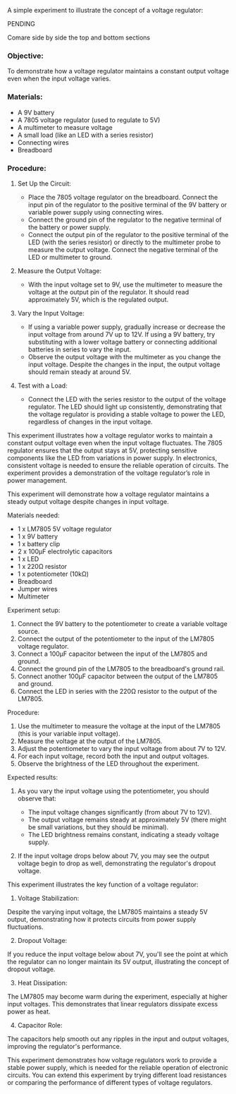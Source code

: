 
A simple experiment to illustrate the concept of a voltage regulator:

PENDING

Comare side by side the top and bottom sections

### Objective:

To demonstrate how a voltage regulator maintains a constant output voltage even when the input voltage varies.

### Materials:

- A 9V battery
- A 7805 voltage regulator (used to regulate to 5V)
- A multimeter to measure voltage
- A small load (like an LED with a series resistor)
- Connecting wires
- Breadboard

### Procedure:

1. Set Up the Circuit:

   - Place the 7805 voltage regulator on the breadboard. Connect the input pin of the regulator to the positive terminal of the 9V battery or variable power supply using connecting wires.
   - Connect the ground pin of the regulator to the negative terminal of the battery or power supply.
   - Connect the output pin of the regulator to the positive terminal of the LED (with the series resistor) or directly to the multimeter probe to measure the output voltage. Connect the negative terminal of the LED or multimeter to ground.

2. Measure the Output Voltage:

   - With the input voltage set to 9V, use the multimeter to measure the voltage at the output pin of the regulator. It should read approximately 5V, which is the regulated output.

3. Vary the Input Voltage:

   - If using a variable power supply, gradually increase or decrease the input voltage from around 7V up to 12V. If using a 9V battery, try substituting with a lower voltage battery or connecting additional batteries in series to vary the input.
   - Observe the output voltage with the multimeter as you change the input voltage. Despite the changes in the input, the output voltage should remain steady at around 5V.

4. Test with a Load:

   - Connect the LED with the series resistor to the output of the voltage regulator. The LED should light up consistently, demonstrating that the voltage regulator is providing a stable voltage to power the LED, regardless of changes in the input voltage.

This experiment illustrates how a voltage regulator works to maintain a constant output voltage even when the input voltage fluctuates. The 7805 regulator ensures that the output stays at 5V, protecting sensitive components like the LED from variations in power supply. In electronics, consistent voltage is needed to ensure the reliable operation of circuits. The experiment provides a demonstration of the voltage regulator’s role in power management.


This experiment will demonstrate how a voltage regulator maintains a steady output voltage despite changes in input voltage.

Materials needed:

- 1 x LM7805 5V voltage regulator
- 1 x 9V battery
- 1 x battery clip
- 2 x 100μF electrolytic capacitors
- 1 x LED
- 1 x 220Ω resistor
- 1 x potentiometer (10kΩ)
- Breadboard
- Jumper wires
- Multimeter

Experiment setup:

1. Connect the 9V battery to the potentiometer to create a variable voltage source.
2. Connect the output of the potentiometer to the input of the LM7805 voltage regulator.
3. Connect a 100μF capacitor between the input of the LM7805 and ground.
4. Connect the ground pin of the LM7805 to the breadboard's ground rail.
5. Connect another 100μF capacitor between the output of the LM7805 and ground.
6. Connect the LED in series with the 220Ω resistor to the output of the LM7805.

Procedure:

1. Use the multimeter to measure the voltage at the input of the LM7805 (this is your variable input voltage).
2. Measure the voltage at the output of the LM7805.
3. Adjust the potentiometer to vary the input voltage from about 7V to 12V.
4. For each input voltage, record both the input and output voltages.
5. Observe the brightness of the LED throughout the experiment.

Expected results:

1. As you vary the input voltage using the potentiometer, you should observe that:
   - The input voltage changes significantly (from about 7V to 12V).
   - The output voltage remains steady at approximately 5V (there might be small variations, but they should be minimal).
   - The LED brightness remains constant, indicating a steady voltage supply.

2. If the input voltage drops below about 7V, you may see the output voltage begin to drop as well, demonstrating the regulator's dropout voltage.

This experiment illustrates the key function of a voltage regulator:

1. Voltage Stabilization:

Despite the varying input voltage, the LM7805 maintains a steady 5V output, demonstrating how it protects circuits from power supply fluctuations.

2. Dropout Voltage:

If you reduce the input voltage below about 7V, you'll see the point at which the regulator can no longer maintain its 5V output, illustrating the concept of dropout voltage.

3. Heat Dissipation:

The LM7805 may become warm during the experiment, especially at higher input voltages. This demonstrates that linear regulators dissipate excess power as heat.

4. Capacitor Role:

The capacitors help smooth out any ripples in the input and output voltages, improving the regulator's performance.

This experiment demonstrates how voltage regulators work to provide a stable power supply, which is needed for the reliable operation of electronic circuits. You can extend this experiment by trying different load resistances or comparing the performance of different types of voltage regulators.
